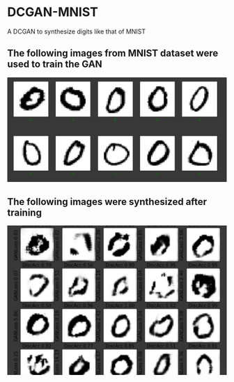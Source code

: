 # DCGAN-MNIST
A DCGAN to synthesize digits like that of MNIST

## The following images from MNIST dataset were used to train the GAN
![Train](train.png)

## The following images were synthesized after training
![synthesized](syn_images.png)
